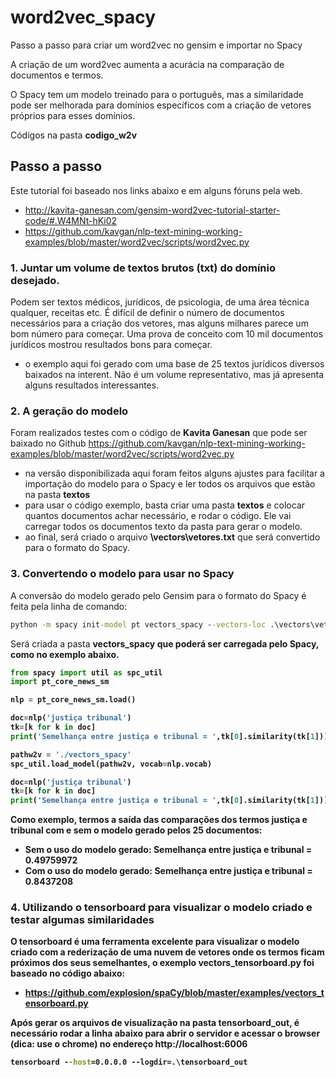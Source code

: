 # word2vec_spacy
Passo a passo para criar um word2vec no gensim e importar no Spacy

A criação de um word2vec aumenta a acurácia na comparação de documentos e termos.

O Spacy tem um modelo treinado para o português, mas a similaridade pode ser melhorada para domínios específicos com a criação de vetores próprios para esses domínios. 

Códigos na pasta <b>codigo_w2v</b>

## Passo a passo
Este tutorial foi baseado nos links abaixo e em alguns fóruns pela web.
- http://kavita-ganesan.com/gensim-word2vec-tutorial-starter-code/#.W4MNt-hKi02
- https://github.com/kavgan/nlp-text-mining-working-examples/blob/master/word2vec/scripts/word2vec.py

### 1. Juntar um volume de textos brutos (txt) do domínio desejado.
Podem ser textos médicos, jurídicos, de psicologia, de uma área técnica qualquer, receitas etc. 
É difícil de definir o número de documentos necessários para a criação dos vetores, mas alguns milhares parece um bom número para começar. Uma prova de conceito com 10 mil documentos jurídicos mostrou resultados bons para começar.
- o exemplo aqui foi gerado com uma base de 25 textos jurídicos diversos baixados na interent. Não é um volume representativo, mas já apresenta alguns resultados interessantes.

### 2. A geração do modelo
Foram realizados testes com o código de <b>Kavita Ganesan</b> que pode ser baixado no Github https://github.com/kavgan/nlp-text-mining-working-examples/blob/master/word2vec/scripts/word2vec.py
- na versão disponibilizada aqui foram feitos alguns ajustes para facilitar a importação do modelo para o Spacy e ler todos os arquivos que estão na pasta <b>textos</b>
- para usar o código exemplo, basta criar uma pasta <b>textos</b> e colocar quantos documentos achar necessário, e rodar o código. Ele vai carregar todos os documentos texto da pasta para gerar o modelo.
- ao final, será criado o arquivo <b>\vectors\vetores.txt</b> que será convertido para o formato do Spacy.

### 3. Convertendo o modelo para usar no Spacy
A conversão do modelo gerado pelo Gensim para o formato do Spacy é feita pela linha de comando:
```bat
python -m spacy init-model pt vectors_spacy --vectors-loc .\vectors\vetores.txt
```

Será criada a pasta <b>vectors_spacy<b> que poderá ser carregada pelo Spacy, como no exemplo abaixo.
```py
from spacy import util as spc_util
import pt_core_news_sm

nlp = pt_core_news_sm.load()

doc=nlp('justiça tribunal')
tk=[k for k in doc]
print('Semelhança entre justiça e tribunal = ',tk[0].similarity(tk[1]))

pathw2v = './vectors_spacy'
spc_util.load_model(pathw2v, vocab=nlp.vocab)

doc=nlp('justiça tribunal')
tk=[k for k in doc]
print('Semelhança entre justiça e tribunal = ',tk[0].similarity(tk[1]))
```

Como exemplo, termos a saída das comparações dos termos <b>justiça</b> e <b>tribunal</b> com e sem o modelo gerado pelos 25 documentos:
- <b>Sem o uso do modelo gerado:</b> Semelhança entre justiça e tribunal =  0.49759972
- <b>Com o uso do modelo gerado:</b> Semelhança entre justiça e tribunal =  0.8437208
 
### 4. Utilizando o <b>tensorboard</b> para visualizar o modelo criado e testar algumas similaridades
O tensorboard é uma ferramenta excelente para visualizar o modelo criado com a rederização de uma nuvem de vetores onde os termos ficam próximos dos seus semelhantes, o exemplo <b>vectors_tensorboard.py</b> foi baseado no código abaixo:
- https://github.com/explosion/spaCy/blob/master/examples/vectors_tensorboard.py

Após gerar os arquivos de visualização na pasta <b>tensorboard_out</b>, é necessário rodar a linha abaixo para abrir o servidor e acessar o browser (dica: use o chrome) no endereço http://localhost:6006
```bat
tensorboard --host=0.0.0.0 --logdir=.\tensorboard_out
```



